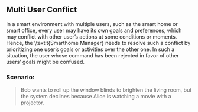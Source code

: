 ## Multi User Conflict
In a smart environment with multiple users, such as the smart home or smart office, every user may have its own goals and preferences, which may conflict with other user’s actions at some conditions or moments. Hence, the \textit{Smarthome Manager} needs to resolve such a conflict by prioritizing one user’s goals or activities over the other one. In such a situation, the user whose command has been rejected in favor of other users’ goals might be confused.

### Scenario:
>Bob wants to roll up the window blinds to brighten the living room, but the system declines because Alice is watching a movie with a projector.

